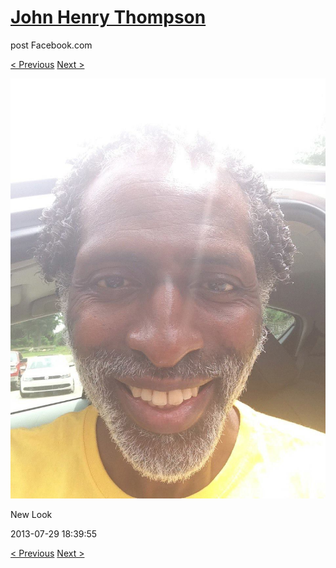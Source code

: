 # [John Henry Thompson](../README.md)
post Facebook.com

[< Previous](2013-07-29-2.md) [Next >](2013-07-03-2.md)

[![](../media/2013-07-29/New-Look-2.jpg)](../README.md)

New Look

2013-07-29 18:39:55

[< Previous](2013-07-29-2.md) [Next >](2013-07-03-2.md)